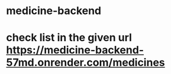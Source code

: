 # medicine-backend

#  check  list  in the  given   url    https://medicine-backend-57md.onrender.com/medicines
